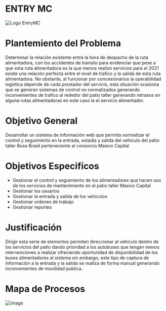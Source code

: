 # ENTRY MC # 				      						
![Logo EntryMC](https://user-images.githubusercontent.com/95714355/172736508-fd6d46f9-9562-4c8d-af41-e50044c93a83.png)

# Plantemiento del Problema #
Determinar la relación existente entre la hora de despacho de la ruta alimentadora, con los accidentes de transito para evidenciar que pese a que esta ruta alimentadora es la que menos realizó servicios para el 2021 existe una relación perfecta entre el nivel de trafico y la salida de esta ruta alimentadora.
No obstante, al funcionar por concesionarios la operabilidad logística depende de cada prestador del servicio, esta situación ocasiona que se generen sistemas de control no normalizados  generando inconvenientes  de trafico al rededor del patio taller generando retrasos en alguna rutas alimentadoras en este caso la el servicio alimentador.

# Objetivo General #
Desarrollar un sistema de información web que permita normalizar el control y seguimiento en la  entrada, estadía  y  salida del vehículo del patio  taller Bosa Brasil perteneciente al consorcio Masivo Capital 


# Objetivos Especifícos #
- Gestionar el control y seguimiento de los alimentadores que hacen uso de los servicios de mantenimiento en el patio taller Masivo Capital
- Gestionar los usuarios
- Gestionar la entrada y salida de los vehículos
- Gestionar ordenes de trabajo 
- Gestionar reportes

# Justificación #
Dirigir esta serie de elementos permiten direccionar al vehículo dentro de los servicios del patio dando prioridad a los autobuses que tengan menos intervenciones a realizar ofreciendo oportunidad de disponibilidad de los buses alimentadores al sistema sin embargo, este tipo de captura de información a la entrada y la salida se realiza de forma manual generando inconvenientes de movilidad publica.



# Mapa de Procesos #
![image](https://user-images.githubusercontent.com/95714355/172736723-541d1683-e867-418c-a555-d0a153e06486.png)
